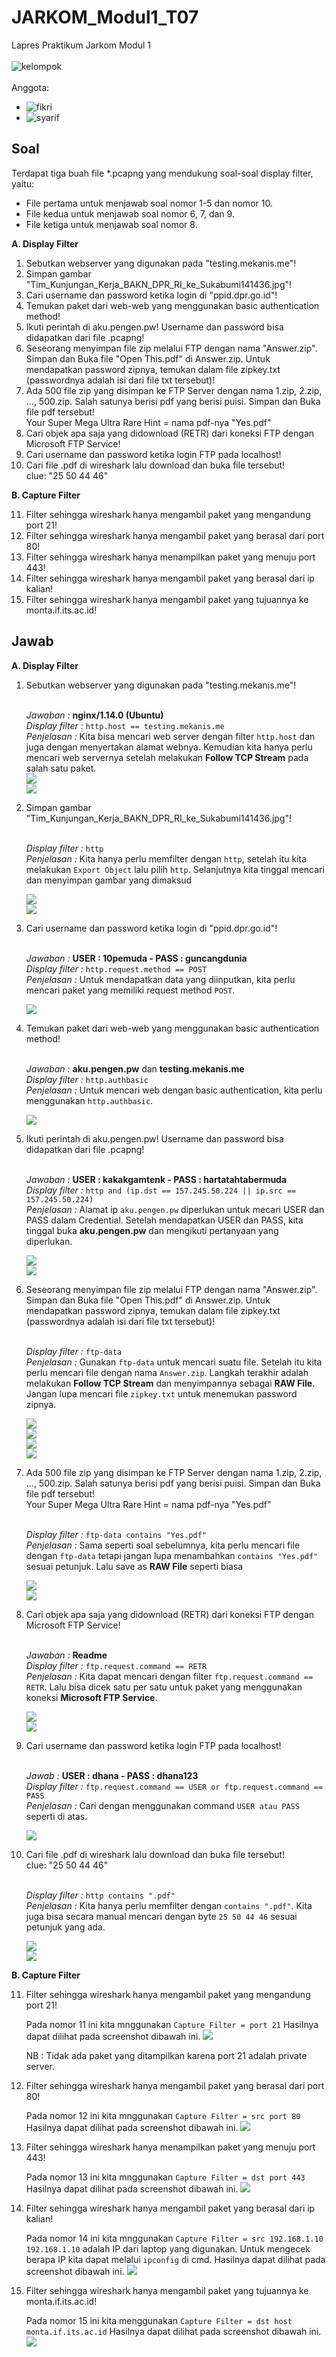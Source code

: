 # JARKOM_Modul1_T07
Lapres Praktikum Jarkom Modul 1<br />
<br />
![kelompok](https://img.shields.io/badge/Kelompok-T07-00a69a)<br />
<br />
Anggota:<br />
- ![fikri](https://img.shields.io/badge/Fikri%20Haykal-05311840000006-blueviolet)<br />
- ![syarif](https://img.shields.io/badge/Fancista%20Syarif%20H.-05311840000027-blueviolet)<br />

## Soal
Terdapat tiga buah file *.pcapng yang mendukung soal-soal display filter, yaitu:
- File pertama untuk menjawab soal nomor 1-5 dan nomor 10.
- File kedua untuk menjawab soal nomor 6, 7, dan 9.
- File ketiga untuk menjawab soal nomor 8.

<b>A. Display Filter</b><br />
<ol>
  <li>Sebutkan webserver yang digunakan pada "testing.mekanis.me"!</li>
  <li>Simpan gambar "Tim_Kunjungan_Kerja_BAKN_DPR_RI_ke_Sukabumi141436.jpg"!</li>
  <li>Cari username dan password ketika login di "ppid.dpr.go.id"!</li>
  <li>Temukan paket dari web-web yang menggunakan basic authentication method!</li>
  <li>Ikuti perintah di aku.pengen.pw! Username dan password bisa didapatkan dari file .pcapng!</li>
  <li>Seseorang menyimpan file zip melalui FTP dengan nama "Answer.zip". Simpan dan Buka file "Open This.pdf" di Answer.zip. Untuk mendapatkan password zipnya, temukan dalam file zipkey.txt (passwordnya adalah isi dari file txt tersebut)!</li>
  <li>Ada 500 file zip yang disimpan ke FTP Server dengan nama 1.zip, 2.zip, ..., 500.zip. Salah satunya berisi pdf yang berisi puisi. Simpan dan Buka file pdf tersebut!<br />
  Your Super Mega Ultra Rare Hint = nama pdf-nya "Yes.pdf"</li>
  <li>Cari objek apa saja yang didownload (RETR) dari koneksi FTP dengan Microsoft FTP Service!</li>
  <li>Cari username dan password ketika login FTP pada localhost!</li>
  <li>Cari file .pdf di wireshark lalu download dan buka file tersebut!<br />
  clue: "25 50 44 46"</li>
</ol>

<b>B. Capture Filter</b><br />
<ol start="11">
  <li>Filter sehingga wireshark hanya mengambil paket yang mengandung port 21!</li>
  <li>Filter sehingga wireshark hanya mengambil paket yang berasal dari port 80!</li>
  <li>Filter sehingga wireshark hanya menampilkan paket yang menuju port 443!</li>
  <li>Filter sehingga wireshark hanya mengambil paket yang berasal dari ip kalian!</li>
  <li>Filter sehingga wireshark hanya mengambil paket yang tujuannya ke monta.if.its.ac.id!</li>
</ol>

## Jawab
<b>A. Display Filter</b><br />
<ol>
  <li>Sebutkan webserver yang digunakan pada "testing.mekanis.me"!</li><br />
  
  <i>Jawaban : </i><b>nginx/1.14.0 (Ubuntu)</b><br />
  <i>Display filter : </i>```http.host == testing.mekanis.me```<br />
  <i>Penjelasan : </i>Kita bisa mencari web server dengan filter ```http.host``` dan juga dengan menyertakan alamat webnya. Kemudian kita hanya perlu mencari web servernya setelah melakukan <b>Follow TCP Stream</b> pada salah satu paket.<br />
  <img src="https://github.com/fikrihaykal/JARKOM_Modul1_Lapres_T07/blob/main/Screenshot/1a.png"><br />
  <img src="https://github.com/fikrihaykal/JARKOM_Modul1_Lapres_T07/blob/main/Screenshot/1b.png"><br />
  
  <li>Simpan gambar "Tim_Kunjungan_Kerja_BAKN_DPR_RI_ke_Sukabumi141436.jpg"!</li><br />
  
  <i>Display filter : </i>```http```<br />
  <i>Penjelasan : </i>Kita hanya perlu memfilter dengan ```http```, setelah itu kita melakukan ```Export Object``` lalu pilih ```http```. Selanjutnya kita tinggal mencari dan menyimpan gambar yang dimaksud<br />
  
  <img src="https://github.com/fikrihaykal/JARKOM_Modul1_Lapres_T07/blob/main/Screenshot/2a.png"><br />
  <img src="https://github.com/fikrihaykal/JARKOM_Modul1_Lapres_T07/blob/main/Screenshot/2b.jpg"><br />
  
  <li>Cari username dan password ketika login di "ppid.dpr.go.id"!</li><br />
  
  <i>Jawaban : </i><b>USER : 10pemuda - PASS : guncangdunia</b><br />
  <i>Display filter : </i>```http.request.method == POST```<br />
  <i>Penjelasan : </i>Untuk mendapatkan data yang diinputkan, kita perlu mencari paket yang memiliki request method ```POST```.<br />
  
  <img src="https://github.com/fikrihaykal/JARKOM_Modul1_Lapres_T07/blob/main/Screenshot/3a.png"><br />
  
  <li>Temukan paket dari web-web yang menggunakan basic authentication method!</li><br />
  
  <i>Jawaban : </i><b>aku.pengen.pw</b> dan <b>testing.mekanis.me</b><br />
  <i>Display filter : </i>```http.authbasic```<br />
  <i>Penjelasan : </i>Untuk mencari web dengan basic authentication, kita perlu menggunakan ```http.authbasic```.<br />
  
  <img src="https://github.com/fikrihaykal/JARKOM_Modul1_Lapres_T07/blob/main/Screenshot/4a.png"><br />
  
  <li>Ikuti perintah di aku.pengen.pw! Username dan password bisa didapatkan dari file .pcapng!</li><br />
  
  <i>Jawaban : </i><b>USER : kakakgamtenk - PASS : hartatahtabermuda</b><br />
  <i>Display filter : </i>```http and (ip.dst == 157.245.50.224 || ip.src == 157.245.50.224)```<br />
  <i>Penjelasan : </i>Alamat ip ```aku.pengen.pw``` diperlukan untuk mecari USER dan PASS dalam Credential. Setelah mendapatkan USER dan PASS, kita tinggal buka <b>aku.pengen.pw</b> dan mengikuti pertanyaan yang diperlukan.<br />
  
  <img src="https://github.com/fikrihaykal/JARKOM_Modul1_Lapres_T07/blob/main/Screenshot/5a.png"><br />
  <img src="https://github.com/fikrihaykal/JARKOM_Modul1_Lapres_T07/blob/main/Screenshot/5b.png"><br />
  
  <li>Seseorang menyimpan file zip melalui FTP dengan nama "Answer.zip". Simpan dan Buka file "Open This.pdf" di Answer.zip. Untuk mendapatkan password zipnya, temukan dalam file zipkey.txt (passwordnya adalah isi dari file txt tersebut)!</li><br />
  
  <i>Display filter : </i>```ftp-data```<br />
  <i>Penjelasan : </i>Gunakan ```ftp-data``` untuk mencari suatu file. Setelah itu kita perlu mencari file dengan nama ```Answer.zip```. Langkah terakhir adalah melakukan <b>Follow TCP Stream</b> dan menyimpannya sebagai <b>RAW File</b>. Jangan lupa mencari file ```zipkey.txt``` untuk menemukan password zipnya.<br />
  
  <img src="https://github.com/fikrihaykal/JARKOM_Modul1_Lapres_T07/blob/main/Screenshot/6a.png"><br />
  <img src="https://github.com/fikrihaykal/JARKOM_Modul1_Lapres_T07/blob/main/Screenshot/6b.png"><br />
  <img src="https://github.com/fikrihaykal/JARKOM_Modul1_Lapres_T07/blob/main/Screenshot/6c.png"><br />
  <img src="https://github.com/fikrihaykal/JARKOM_Modul1_Lapres_T07/blob/main/Screenshot/6d.png"><br />
  
  <li>Ada 500 file zip yang disimpan ke FTP Server dengan nama 1.zip, 2.zip, ..., 500.zip. Salah satunya berisi pdf yang berisi puisi. Simpan dan Buka file pdf tersebut!<br />
  Your Super Mega Ultra Rare Hint = nama pdf-nya "Yes.pdf"</li><br />
  
  <i>Display filter : </i>```ftp-data contains "Yes.pdf"```<br />
  <i>Penjelasan : </i>Sama seperti soal sebelumnya, kita perlu mencari file dengan ```ftp-data``` tetapi jangan lupa menambahkan ```contains "Yes.pdf"``` sesuai petunjuk. Lalu save as <b>RAW File</b> seperti biasa<br />
  
  <img src="https://github.com/fikrihaykal/JARKOM_Modul1_Lapres_T07/blob/main/Screenshot/7a.png"><br />
  <img src="https://github.com/fikrihaykal/JARKOM_Modul1_Lapres_T07/blob/main/Screenshot/7b.png"><br />
  
  <li>Cari objek apa saja yang didownload (RETR) dari koneksi FTP dengan Microsoft FTP Service!</li><br />
  
  <i>Jawaban : </i><b>Readme</b><br />
  <i>Display filter : </i>```ftp.request.command == RETR```<br />
  <i>Penjelasan : </i>Kita dapat mencari dengan filter ```ftp.request.command == RETR```. Lalu bisa dicek satu per satu untuk paket yang menggunakan koneksi <b>Microsoft FTP Service</b>.<br />
  
  <img src="https://github.com/fikrihaykal/JARKOM_Modul1_Lapres_T07/blob/main/Screenshot/8a.png"><br />
  <img src="https://github.com/fikrihaykal/JARKOM_Modul1_Lapres_T07/blob/main/Screenshot/8b.png"><br />
  
  <li>Cari username dan password ketika login FTP pada localhost!</li><br />
  
  <i>Jawab : </i><b>USER : dhana - PASS : dhana123</b><br />
  <i>Display filter : </i>```ftp.request.command == USER or ftp.request.command == PASS```<br />
  <i>Penjelasan : </i>Cari dengan menggunakan command ```USER atau PASS``` seperti di atas.<br />
  
  <img src="https://github.com/fikrihaykal/JARKOM_Modul1_Lapres_T07/blob/main/Screenshot/9a.png"><br />
  
  <li>Cari file .pdf di wireshark lalu download dan buka file tersebut!<br />
  clue: "25 50 44 46"</li><br />
  
  <i>Display filter : </i>```http contains ".pdf"```<br />
  <i>Penjelasan : </i>Kita hanya perlu memfilter dengan ```contains ".pdf"```. Kita juga bisa secara manual mencari dengan byte ```25 50 44 46``` sesuai petunjuk yang ada.<br />
  
  <img src="https://github.com/fikrihaykal/JARKOM_Modul1_Lapres_T07/blob/main/Screenshot/10a.png"><br />
  <img src="https://github.com/fikrihaykal/JARKOM_Modul1_Lapres_T07/blob/main/Screenshot/10b.png"><br />
</ol>

<b>B. Capture Filter</b><br />
<ol start="11">
  <li>Filter sehingga wireshark hanya mengambil paket yang mengandung port 21!</li>
  
  Pada nomor 11 ini kita mnggunakan ```Capture Filter = port 21``` Hasilnya dapat dilihat pada screenshot dibawah ini.
  <img src="https://github.com/fikrihaykal/JARKOM_Modul1_Lapres_T07/blob/main/Screenshot/11.PNG">
  
  NB : Tidak ada paket yang ditampilkan karena port 21 adalah private server.
  
  <li>Filter sehingga wireshark hanya mengambil paket yang berasal dari port 80!</li>
  
  Pada nomor 12 ini kita mnggunakan ```Capture Filter = src port 80``` Hasilnya dapat dilihat pada screenshot dibawah ini.
  <img src="https://github.com/fikrihaykal/JARKOM_Modul1_Lapres_T07/blob/main/Screenshot/12.PNG">
  
  <li>Filter sehingga wireshark hanya menampilkan paket yang menuju port 443!</li>
  
  Pada nomor 13 ini kita mnggunakan ```Capture Filter = dst port 443``` Hasilnya dapat dilihat pada screenshot dibawah ini.
  <img src="https://github.com/fikrihaykal/JARKOM_Modul1_Lapres_T07/blob/main/Screenshot/13.PNG">
  
  <li>Filter sehingga wireshark hanya mengambil paket yang berasal dari ip kalian!</li>
  
  Pada nomor 14 ini kita mnggunakan ```Capture Filter = src 192.168.1.10``` ```192.168.1.10``` adalah IP dari laptop yang digunakan.
  Untuk mengecek berapa IP kita dapat melalui ```ipconfig``` di cmd. Hasilnya dapat dilihat pada screenshot dibawah ini.
  <img src="https://github.com/fikrihaykal/JARKOM_Modul1_Lapres_T07/blob/main/Screenshot/14.PNG">
  
  <li>Filter sehingga wireshark hanya mengambil paket yang tujuannya ke monta.if.its.ac.id!</li>
  
  Pada nomor 15 ini kita menggunakan ```Capture Filter = dst host monta.if.its.ac.id``` Hasilnya dapat dilihat pada screenshot dibawah ini.
  <img src="https://github.com/fikrihaykal/JARKOM_Modul1_Lapres_T07/blob/main/Screenshot/15.PNG">
